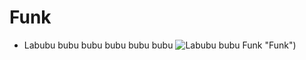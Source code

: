 # Funk
 - Labubu bubu bubu bubu bubu bubu
![Labubu bubu Funk]([https://i.scdn.co/image/ab67616d0000b2737ce8929f8bdbb2b01b9518ad]) "Funk")
